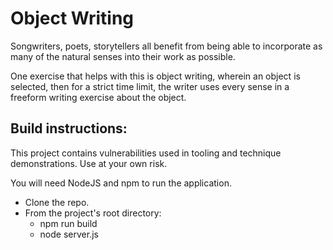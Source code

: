 # Object Writing
Songwriters, poets, storytellers all benefit from being able to incorporate
as many of the natural senses into their work as possible.

One exercise that helps with this is object writing, wherein an object is selected,
then for a strict time limit, the writer uses every sense in a freeform writing
exercise about the object.



## Build instructions:
This project contains vulnerabilities used in tooling and technique demonstrations. Use at your own risk.

You will need NodeJS and npm to run the application.
* Clone the repo.
* From the project's root directory:
  * npm run build
  * node server.js
